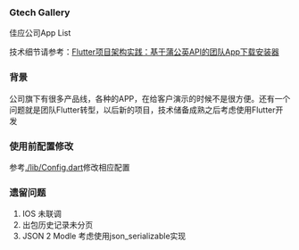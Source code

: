 ### Gtech Gallery
佳应公司App List

技术细节请参考：[Flutter项目架构实践：基于蒲公英API的团队App下载安装器](https://juejin.cn/post/7127915317946712072)

### 背景
公司旗下有很多产品线，各种的APP，在给客户演示的时候不是很方便。还有一个问题就是团队Flutter转型，以后新的项目，技术储备成熟之后考虑使用Flutter开发

### 使用前配置修改
参考[./lib/Config.dart](https://github.com/GTechdigi/GtechGallery/blob/main/lib/Config.dart)修改相应配置

### 遗留问题
1. IOS 未联调
2. 出包历史记录未分页
2. JSON 2 Modle 考虑使用json_serializable实现
